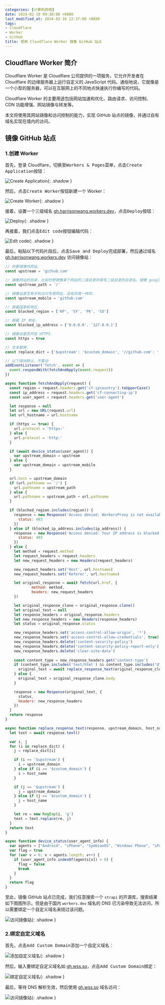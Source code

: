 ```yaml
---
categories: [计算机网络]
date: 2024-02-18 09:38:00 +0800
last_modified_at: 2024-02-18 12:37:00 +0800
tags:
- Cloudflare
- Worker
- GitHub
title: 使用 Cloudflare Worker 镜像 GitHub 站点
---
```


## Cloudflare Worker 简介

Cloudflare Worker 是 Cloudflare 公司提供的一项服务，它允许开发者在 Cloudflare 的边缘服务器上运行自定义的 JavaScript 代码。通俗地说，它就像是一个小型的服务器，可以在互联网上的不同地点快速执行你编写的代码。

Cloudflare Worker 的主要用途包括网站加速和优化、路由请求、访问控制、CDN 功能增强、网站镜像与转发等。

本文将使用其网站镜像和访问控制的能力，实现 GitHub 站点的镜像，并通过自有域名实现在墙内的访问。

## 镜像 GitHub 站点

### 1.创建 Worker

首先，登录 Cloudflare，切换至<kbd>Workers & Pages</kbd>菜单，点击<kbd>Create Application</kbd>按钮：

![Create Application](/img/image-20240218103029571.png){: .shadow }

然后，点击<kbd>Create Worker</kbd>按钮新建一个 Worker：

![Create Worker](/img/image-20240218103511253.png){: .shadow }

接着，设置一个三级域名 [gh.harrisonwang.workers.dev](https://gh.harrisonwang.workers.dev)，点击<kbd>Deploy</kbd>按钮：

![Deploy](/img/image-20240218103833961.png){: .shadow }

再接着，我们点击<kbd>Edit code</kbd>按钮编辑代码：

![Edit code](/img/image-20240218104251119.png){: .shadow }

最后，粘贴以下代码片段后，点击<kbd>Save and Deploy</kbd>完成部署，然后通过域名 [gh.harrisonwang.workers.dev](https://gh.harrisonwang.workers.dev) 访问镜像站：

```javascript
// 你要镜像的网站.
const upstream = 'github.com'

// 镜像网站的目录，比如你想镜像某个网站的二级目录则填写二级目录的目录名，镜像 google 用不到，默认即可.
const upstream_path = '/'

// 镜像站是否有手机访问专用网址，没有则填一样的.
const upstream_mobile = 'github.com'

// 屏蔽国家和地区.
const blocked_region = ['KP', 'SY', 'PK', 'CU']

// 屏蔽 IP 地址.
const blocked_ip_address = ['0.0.0.0', '127.0.0.1']

// 镜像站是否开启 HTTPS.
const https = true

// 文本替换.
const replace_dict = {'$upstream': '$custom_domain', '//github.com': ''}

// 以下保持默认，不要动
addEventListener('fetch', event => {
  event.respondWith(fetchAndApply(event.request))
})

async function fetchAndApply(request) {
  const region = request.headers.get('cf-ipcountry').toUpperCase()
  const ip_address = request.headers.get('cf-connecting-ip')
  const user_agent = request.headers.get('user-agent')

  let response = null
  let url = new URL(request.url)
  let url_hostname = url.hostname

  if (https == true) {
    url.protocol = 'https:'
  } else {
    url.protocol = 'http:'
  }

  if (await device_status(user_agent)) {
    var upstream_domain = upstream
  } else {
    var upstream_domain = upstream_mobile
  }

  url.host = upstream_domain
  if (url.pathname == '/') {
    url.pathname = upstream_path
  } else {
    url.pathname = upstream_path + url.pathname
  }

  if (blocked_region.includes(region)) {
    response = new Response('Access denied: WorkersProxy is not available in your region yet.', {
      status: 403
    })
  } else if (blocked_ip_address.includes(ip_address)) {
    response = new Response('Access denied: Your IP address is blocked by WorkersProxy.', {
      status: 403
    })
  } else {
    let method = request.method
    let request_headers = request.headers
    let new_request_headers = new Headers(request_headers)

    new_request_headers.set('Host', url.hostname)
    new_request_headers.set('Referer', url.hostname)

    let original_response = await fetch(url.href, {
            method: method,
            headers: new_request_headers
    })

    let original_response_clone = original_response.clone()
    let original_text = null
    let response_headers = original_response.headers
    let new_response_headers = new Headers(response_headers)
    let status = original_response.status

    new_response_headers.set('access-control-allow-origin', '*')
    new_response_headers.set('access-control-allow-credentials', true)
    new_response_headers.delete('content-security-policy')
    new_response_headers.delete('content-security-policy-report-only')
    new_response_headers.delete('clear-site-data')
    
    const content_type = new_response_headers.get('content-type')
    if (content_type.includes('text/html') && content_type.includes('UTF-8')) {
      original_text = await replace_response_text(original_response_clone, upstream_domain, url_hostname)
    } else {
      original_text = original_response_clone.body
    }

    response = new Response(original_text, {
      status,
      headers: new_response_headers
    })
  }
  return response
}

async function replace_response_text(response, upstream_domain, host_name) {
  let text = await response.text()

  var i, j
  for (i in replace_dict) {
    j = replace_dict[i]

    if (i == '$upstream') {
      i = upstream_domain
    } else if (i == '$custom_domain') {
      i = host_name
    }

    if (j == '$upstream') {
      j = upstream_domain
    } else if (j == '$custom_domain') {
      j = host_name
    }

    let re = new RegExp(i, 'g')
    text = text.replace(re, j)
  }
  return text
}

async function device_status(user_agent_info) {
  var agents = ["Android", "iPhone", "SymbianOS", "Windows Phone", "iPad", "iPod"]
  var flag = true
  for (var v = 0; v < agents.length; v++) {
    if (user_agent_info.indexOf(agents[v]) > 0) {
      flag = false
      break
    }
  }
  return flag
}
```

至此，镜像 GitHub 站点已完成，我们任意搜索一个 `strapi` 的开源库，搜索结果如下图图所示。但是由于国内 `workers.dev` 域名的 DNS 已污染导致无法访问，所以需要绑定一个自定义域名来绕过该问题。

![访问镜像站](/img/image-20240218105000144.png){: .shadow }

### 2.绑定自定义域名

首先，点击<kbd>Add Custom Domain</kbd>添加一个自定义域名：

![添加自定义域名](/img/image-20240218110021092.png){: .shadow }

然后，输入要绑定自定义域名如 [gh.wss.so](https://gh.wss.so)，点击<kbd>Add Custom Domain</kbd>绑定：

![绑定自定义域名](/img/image-20240218110354890.png){: .shadow }

最后，等待 DNS 解析生效，然后使用 [gh.wss.so](https://gh.wss.so) 域名访问：

![访问镜像站](/img/image-20240218111050210.png){: .shadow }
